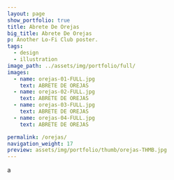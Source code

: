 ```yaml
---
layout: page
show_portfolio: true
title: Abrete De Orejas
big_title: Abrete De Orejas
p: Another Lo-Fi Club poster.
tags:
  - design
  - illustration
image_path: ../assets/img/portfolio/full/
images:
  - name: orejas-01-FULL.jpg
    text: ABRETE DE OREJAS
  - name: orejas-02-FULL.jpg
    text: ABRETE DE OREJAS
  - name: orejas-03-FULL.jpg
    text: ABRETE DE OREJAS
  - name: orejas-04-FULL.jpg
    text: ABRETE DE OREJAS

permalink: /orejas/
navigation_weight: 17
preview: assets/img/portfolio/thumb/orejas-THMB.jpg
---
```

a
